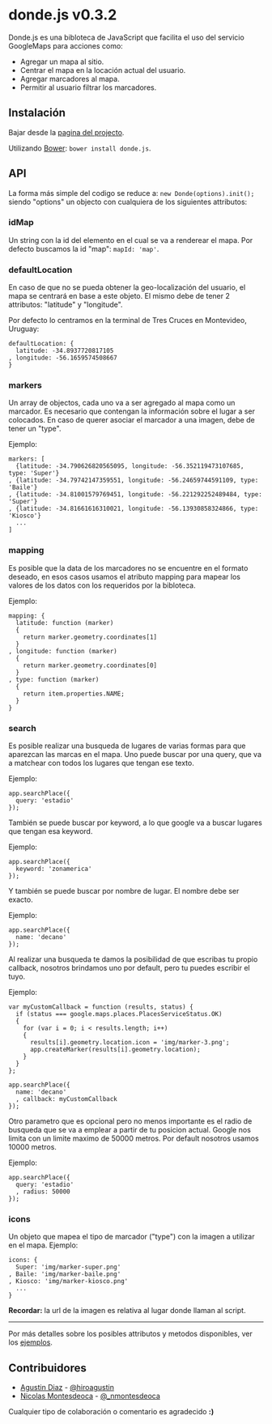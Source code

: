# donde.js v0.3.2

Donde.js es una bibloteca de JavaScript que facilita el uso del servicio GoogleMaps para acciones como:

* Agregar un mapa al sitio.
* Centrar el mapa en la locación actual del usuario.
* Agregar marcadores al mapa.
* Permitir al usuario filtrar los marcadores.

## Instalación

Bajar desde la [pagina del projecto](https://github.com/HiroAgustin/donde.js).

Utilizando [Bower](http://twitter.github.com/bower/): `bower install donde.js`.

## API

La forma más simple del codigo se reduce a: `new Donde(options).init();`
siendo "options" un objecto con cualquiera de los siguientes attributos:

### idMap

Un string con la id del elemento en el cual se va a renderear el mapa.
Por defecto buscamos la id "map": `mapId: 'map'`.

### defaultLocation

En caso de que no se pueda obtener la geo-localización del usuario, el mapa se centrará en base a este objeto.
El mismo debe de tener 2 attributos: "latitude" y "longitude".

Por defecto lo centramos en la terminal de Tres Cruces en Montevideo, Uruguay:

```
defaultLocation: {
  latitude: -34.8937720817105
, longitude: -56.1659574508667
}
```

### markers

Un array de objectos, cada uno va a ser agregado al mapa como un marcador.
Es necesario que contengan la información sobre el lugar a ser colocados.
En caso de querer asociar el marcador a una imagen, debe de tener un "type".

Ejemplo:
```
markers: [
  {latitude: -34.790626820565095, longitude: -56.352119473107685, type: 'Super'}
, {latitude: -34.79742147359551, longitude: -56.24659744591109, type: 'Baile'}
, {latitude: -34.81001579769451, longitude: -56.221292252489484, type: 'Super'}
, {latitude: -34.81661616310021, longitude: -56.13930858324866, type: 'Kiosco'}
  ...
]
```

### mapping

Es posible que la data de los marcadores no se encuentre en el formato deseado, en esos casos
usamos el atributo mapping para mapear los valores de los datos con los requeridos por la bibloteca.

Ejemplo:
```
mapping: {
  latitude: function (marker)
  {
    return marker.geometry.coordinates[1]
  }
, longitude: function (marker)
  {
    return marker.geometry.coordinates[0]
  }
, type: function (marker)
  {
    return item.properties.NAME;
  }
}
```

### search

Es posible realizar una busqueda de lugares de varias formas para que aparezcan las marcas en el mapa. Uno puede buscar por una query, que va a matchear con todos los lugares que tengan ese texto.

Ejemplo:
```
app.searchPlace({
  query: 'estadio'
});
```

También se puede buscar por keyword, a lo que google va a buscar lugares que tengan esa keyword.

Ejemplo:
```
app.searchPlace({
  keyword: 'zonamerica'
});
```

Y también se puede buscar por nombre de lugar. El nombre debe ser exacto.

Ejemplo:
```
app.searchPlace({
  name: 'decano'
});
```

Al realizar una busqueda te damos la posibilidad de que escribas tu propio callback, nosotros brindamos uno por default, pero tu puedes escribir el tuyo.

Ejemplo:
```
var myCustomCallback = function (results, status) {
  if (status === google.maps.places.PlacesServiceStatus.OK)
  {
    for (var i = 0; i < results.length; i++)
    {
      results[i].geometry.location.icon = 'img/marker-3.png';
      app.createMarker(results[i].geometry.location);
    }
  }
};

app.searchPlace({
  name: 'decano'
  , callback: myCustomCallback
});
```

Otro parametro que es opcional pero no menos importante es el radio de busqueda que se va a emplear a partir de tu posicion actual. Google nos limita con un limite maximo de 50000 metros. Por default nosotros usamos 10000 metros.

Ejemplo:
```
app.searchPlace({
  query: 'estadio'
  , radius: 50000
});
```

### icons

Un objeto que mapea el tipo de marcador ("type") con la imagen a utilizar en el mapa. Ejemplo:

```
icons: {
  Super: 'img/marker-super.png'
, Baile: 'img/marker-baile.png'
, Kiosco: 'img/marker-kiosco.png'
  ...
}
```
**Recordar:** la url de la imagen es relativa al lugar donde llaman al script.

***

Por más detalles sobre los posibles attributos y metodos disponibles, ver los [ejemplos](https://github.com/HiroAgustin/donde.js/tree/master/examples).

## Contribuidores

* [Agustin Diaz](https://github.com/HiroAgustin) - [@hiroagustin](https://twitter.com/hiroagustin)
* [Nicolas Montesdeoca](https://github.com/nmontesdeoca) - [@_nmontesdeoca](https://twitter.com/_nmontesdeoca)

Cualquier tipo de colaboración o comentario es agradecido **:)**